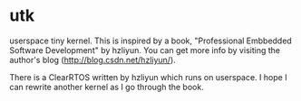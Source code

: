 utk
===

userspace tiny kernel. This is inspired by a book, "Professional Embbedded Software Development" by hzliyun.
You can get more info by visiting the author's blog (http://blog.csdn.net/hzliyun/).

There is a ClearRTOS written by hzliyun which runs on userspace. I hope I can rewrite another kernel as I go
through the book.
